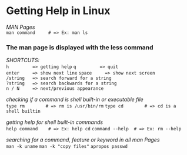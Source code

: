 # Getting Help in Linux

 
*MAN Pages*  
`man command     # => Ex: man ls`
 
### The man page is displayed with the less command
*SHORTCUTS:*  
`h         => getting help` 
`q         => quit`  
`enter     => show next line`
`space     => show next screen`  
`/string   => search forward for a string`  
`?string   => search backwards for a string`  
`n / N     => next/previous appearance`
 
*checking if a command is shell built-in or executable file*  
`type rm        # => rm is /usr/bin/rm`
`type cd        # => cd is a shell builtin`
 
*getting help for shell built-in commands*  
`help command    # => Ex: help cd`
`command --help  # => Ex: rm --help`
 
*searching for a command, feature or keyword in all man Pages*  
`man -k uname`
`man -k "copy files"`
`apropos passwd`